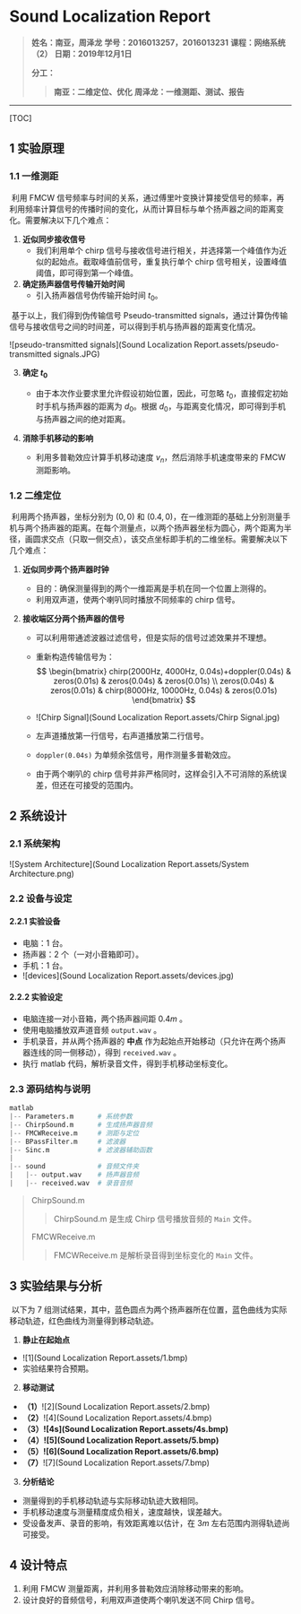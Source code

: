 

# Sound Localization Report

> **姓名：南亚，周泽龙**
> **学号：2016013257，2016013231**
> **课程：网络系统（2）**
> **日期：2019年12月1日**
>
> **分工：**
>
> > **南亚：二维定位、优化**
> > **周泽龙：一维测距、测试、报告**

------

[TOC]



## 1 实验原理

### 1.1 一维测距

​		利用 FMCW 信号频率与时间的关系，通过傅里叶变换计算接受信号的频率，再利用频率计算信号的传播时间的变化，从而计算目标与单个扬声器之间的距离变化。需要解决以下几个难点：

1. **近似同步接收信号**
   * 我们利用单个 chirp 信号与接收信号进行相关，并选择第一个峰值作为近似的起始点。截取峰值前信号，重复执行单个 chirp 信号相关，设置峰值阈值，即可得到第一个峰值。
2. **确定扬声器信号传输开始时间**
   * 引入扬声器信号伪传输开始时间 $t_0$。

​        基于以上，我们得到伪传输信号 Pseudo-transmitted signals，通过计算伪传输信号与接收信号之间的时间差，可以得到手机与扬声器的距离变化情况。

![pseudo-transmitted signals](Sound Localization Report.assets/pseudo-transmitted signals.JPG)

3. **确定 $t_0$**
   * 由于本次作业要求里允许假设初始位置，因此，可忽略 $t_0$，直接假定初始时手机与扬声器的距离为 $d_0$。根据 $d_0$，与距离变化情况，即可得到手机与扬声器之间的绝对距离。

4. **消除手机移动的影响**
   * 利用多普勒效应计算手机移动速度 $v_n$，然后消除手机速度带来的 FMCW 测距影响。

### 1.2 二维定位

​		利用两个扬声器，坐标分别为 $(0, 0)$ 和 $(0.4, 0)$，在一维测距的基础上分别测量手机与两个扬声器的距离。在每个测量点，以两个扬声器坐标为圆心，两个距离为半径，画圆求交点（只取一侧交点），该交点坐标即手机的二维坐标。需要解决以下几个难点：

1. **近似同步两个扬声器时钟**

   * 目的：确保测量得到的两个一维距离是手机在同一个位置上测得的。
   * 利用双声道，使两个喇叭同时播放不同频率的 chirp 信号。

2. **接收端区分两个扬声器的信号**

   * 可以利用带通滤波器过滤信号，但是实际的信号过滤效果并不理想。

   * 重新构造传输信号为：
     $$
     \begin{bmatrix}
     	chirp(2000Hz, 4000Hz, 0.04s)+doppler(0.04s) & zeros(0.01s) & zeros(0.04s) & zeros(0.01s) \\
     	zeros(0.04s) & zeros(0.01s) & chirp(8000Hz, 10000Hz, 0.04s) & zeros(0.01s)
     \end{bmatrix}
     $$

   * ![Chirp Signal](Sound Localization Report.assets/Chirp Signal.jpg)

   * 左声道播放第一行信号，右声道播放第二行信号。

   * `doppler(0.04s)` 为单频余弦信号，用作测量多普勒效应。
   
   * 由于两个喇叭的 chirp 信号并非严格同时，这样会引入不可消除的系统误差，但还在可接受的范围内。



## 2 系统设计

### 2.1 系统架构

![System Architecture](Sound Localization Report.assets/System Architecture.png)

### 2.2 设备与设定

#### 2.2.1 实验设备

* 电脑：$1$ 台。
* 扬声器：$2$ 个（一对小音箱即可）。
* 手机：$1$ 台。
* ![devices](Sound Localization Report.assets/devices.jpg)

#### 2.2.2 实验设定

* 电脑连接一对小音箱，两个扬声器间距 $0.4m$ 。
* 使用电脑播放双声道音频 `output.wav` 。
* 手机录音，并从两个扬声器的 **中点** 作为起始点开始移动（只允许在两个扬声器连线的同一侧移动），得到 `received.wav` 。
* 执行 matlab 代码，解析录音文件，得到手机移动坐标变化。

### 2.3 源码结构与说明

```python
matlab
|-- Parameters.m	  # 系统参数
|-- ChirpSound.m      # 生成扬声器音频
|-- FMCWReceive.m	  # 测距与定位
|-- BPassFilter.m     # 滤波器
|-- Sinc.m            # 滤波器辅助函数
|
|-- sound			  # 音频文件夹
|	|-- output.wav    # 扬声器音频
|	|-- received.wav  # 录音音频
```

> ChirpSound.m
>
> > ChirpSound.m 是生成 Chirp 信号播放音频的 `Main` 文件。
> 
> FMCWReceive.m
>
> > FMCWReceive.m 是解析录音得到坐标变化的 `Main` 文件。





##  3 实验结果与分析

​		以下为 $7$ 组测试结果，其中，蓝色圆点为两个扬声器所在位置，蓝色曲线为实际移动轨迹，红色曲线为测量得到移动轨迹。

1.  **静止在起始点**
   * ![1](Sound Localization Report.assets/1.bmp)
   * 实验结果符合预期。
2.  **移动测试**
   * **（1）**![2](Sound Localization Report.assets/2.bmp)
   * **（2）**![4](Sound Localization Report.assets/4.bmp)
   * **（3）![4s](Sound Localization Report.assets/4s.bmp)**
   * **（4）![5](Sound Localization Report.assets/5.bmp)**
   * **（5）![6](Sound Localization Report.assets/6.bmp)**
   * **（7）**![7](Sound Localization Report.assets/7.bmp)
3.  **分析结论**
   * 测量得到的手机移动轨迹与实际移动轨迹大致相同。
   * 手机移动速度与测量精度成负相关，速度越快，误差越大。
   * 受设备发声、录音的影响，有效距离难以估计，在 $3m$ 左右范围内测得轨迹尚可接受。



## 4 设计特点

1. 利用 FMCW 测量距离，并利用多普勒效应消除移动带来的影响。
2. 设计良好的音频信号，利用双声道使两个喇叭发送不同 Chirp 信号。
